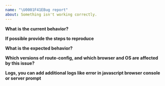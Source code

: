```yaml
---
name: "\U0001F41EBug report"
about: Something isn't working correctly.
---
```


**What is the current behavior?**



**If possible provide the steps to reproduce**



**What is the expected behavior?**



**Which versions of route-config, and which browser and OS are affected by this issue?**



**Logs, you can add additional logs like error in javascript browser console or server prompt**